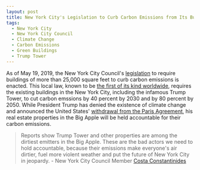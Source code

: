 ```yaml
---
layout: post
title: New York City's Legislation to Curb Carbon Emissions from Its Buildings Enacted
tags:
  - New York City
  - New York City Council
  - Climate Change
  - Carbon Emissions
  - Green Buildings
  - Trump Tower
---
```


As of May 19, 2019, the New York City Council's [legislation](https://legistar.council.nyc.gov/LegislationDetail.aspx?ID=3761078&GUID=B938F26C-E9B9-4B9F-B981-1BB2BB52A486&Options=ID|Text|&Search=green) to require buildings of more than 25,000 square feet to curb carbon emissions is enacted. This local law, known to be [the first of its kind worldwide](https://www.cbsnews.com/news/new-york-city-carbon-emissions-from-trump-tower-and-other-buildings-80-percent/), requires the existing buildings in the New York City, including the infamous Trump Tower, to cut carbon emssions by 40 percent by 2030 and by 80 percent by 2050. While President Trump has denied the existence of climate change and announced the United States' [withdrawal from the Paris Agreement](https://www.whitehouse.gov/briefings-statements/statement-president-trump-paris-climate-accord), his real estate properties in the Big Apple will be held accountable for their carbon emissions.

> Reports show Trump Tower and other properties are among the dirtiest emitters in the Big Apple. These are the bad actors we need to hold accountable, because their emissions make everyone's air dirtier, fuel more violent weather and put the future of New York City in jeopardy. - New York City Council Member [Costa Constantinides](https://www.cbsnews.com/news/new-york-city-carbon-emissions-from-trump-tower-and-other-buildings-80-percent/)

